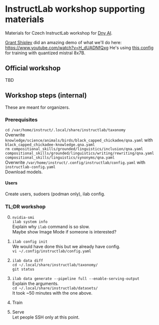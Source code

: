 # InstructLab workshop supporting materials

Materials for Czech InstructLab workshop for [Dny AI](https://dny.ai/).

[Grant Shipley](https://www.youtube.com/@gshipley21) did an amazing demo of what we'll do here: https://www.youtube.com/watch?v=H_dUADNfQxg
He's using [this config](https://github.com/rhai-code/backToTheFuture/blob/main/L4_x4.yaml) for training with quantized mistral 8x7B.

## Official workshop

TBD

## Workshop steps (internal)

These are meant for organizers.

### Prerequisites

`cd /var/home/instruct/.local/share/instructlab/taxonomy`  
Overwrite `knowledge/science/animals/birds/black_capped_chickadee/qna.yaml` with `black_capped_chickadee-knowledge.qna.yaml`  
`rm compositional_skills/grounded/linguistics/inclusion/qna.yaml compositional_skills/grounded/linguistics/writing/rewriting/qna.yaml compositional_skills/linguistics/synonyms/qna.yaml`  
Overwrite `/var/home/instruct/.config/instructlab/config.yaml` with `instructlab-config.yaml`  
Download models.  

#### Users

Create users, sudoers (podman only), ilab config.

### TL;DR workshop

0. `nvidia-smi`  
   `ilab system info`  
   Explain why `ilab` command is so slow.  
   Maybe show Image Mode if someone is interested?  

1. `ilab config init`  
   We would have done this but we already have config.  
   `vi ~/.config/instructlab/config.yaml`  

2. `ilab data diff`  
   `cd ~/.local/share/instructlab/taxonomy/`  
   `git status`  

3. `ilab data generate --pipeline full --enable-serving-output`  
   Explain the arguments.  
   `cd ~/.local/share/instructlab/datasets/`  
   It took ~50 minutes with the one above.  

4. Train

5. Serve  
   Let people SSH only at this point.  

